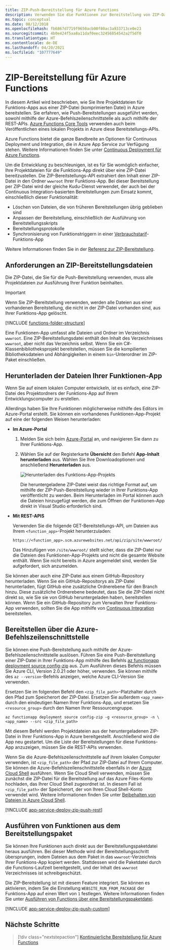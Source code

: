 ```yaml
---
title: ZIP-Push-Bereitstellung für Azure Functions
description: Verwenden Sie die Funktionen zur Bereitstellung von ZIP-Dateien des Kudu-Bereitstellungdiensts zum Veröffentlichen Ihrer Azure Functions.
ms.topic: conceptual
ms.date: 08/12/2018
ms.openlocfilehash: fb6867d7719f9650acb00f80ac3a933713ce0e23
ms.sourcegitcommit: 4b0e424f5aa8a11daf0eec32456854542a2f5df0
ms.translationtype: HT
ms.contentlocale: de-DE
ms.lasthandoff: 04/20/2021
ms.locfileid: "107777649"
---
```

# <a name="zip-deployment-for-azure-functions"></a>ZIP-Bereitstellung für Azure Functions

In diesem Artikel wird beschrieben, wie Sie Ihre Projektdateien für Funktions-Apps aus einer ZIP-Datei (komprimierten Datei) in Azure bereitstellen. Sie erfahren, wie Push-Bereitstellungen ausgeführt werden, sowohl mithilfe der Azure-Befehlszeilenschnittstelle als auch mithilfe der REST-APIs. [Azure Functions Core Tools](functions-run-local.md) verwenden auch beim Veröffentlichen eines lokalen Projekts in Azure diese Bereitstellungs-APIs.

Azure Functions bietet die ganze Bandbreite an Optionen für Continuous Deployment und Integration, die in Azure App Service zur Verfügung stehen. Weitere Informationen finden Sie unter [Continuous Deployment für Azure Functions](functions-continuous-deployment.md).

Um die Entwicklung zu beschleunigen, ist es für Sie womöglich einfacher, Ihre Projektdateien für die Funktions-App direkt über eine ZIP-Datei bereitzustellen. Die ZIP-Bereitstellungs-API extrahiert den Inhalt einer ZIP-Datei in den Ordner `wwwroot` Ihrer Funktions-App. Bei dieser Bereitstellung per ZIP-Datei wird der gleiche Kudu-Dienst verwendet, der auch bei der Continuous Integration-basierten Bereitstellungen zum Einsatz kommt, einschließlich dieser Funktionalität:

+ Löschen von Dateien, die von früheren Bereitstellungen übrig geblieben sind
+ Anpassen der Bereitstellung, einschließlich der Ausführung von Bereitstellungsskripts
+ Bereitstellungsprotokolle
+ Synchronisierung von Funktionstriggern in einer [Verbrauchstarif](functions-scale.md)-Funktions-App

Weitere Informationen finden Sie in der [Referenz zur ZIP-Bereitstellung](https://github.com/projectkudu/kudu/wiki/Deploying-from-a-zip-file).

## <a name="deployment-zip-file-requirements"></a>Anforderungen an ZIP-Bereitstellungsdateien

Die ZIP-Datei, die Sie für die Push-Bereitstellung verwenden, muss alle Projektdateien zur Ausführung Ihrer Funktion beinhalten.

>[!IMPORTANT]
> Wenn Sie ZIP-Bereitstellung verwenden, werden alle Dateien aus einer vorhandenen Bereitstellung, die nicht in der ZIP-Datei vorhanden sind, aus Ihrer Funktions-App gelöscht.  

[!INCLUDE [functions-folder-structure](../../includes/functions-folder-structure.md)]

Eine Funktionen-App umfasst alle Dateien und Ordner im Verzeichnis `wwwroot`. Eine ZIP-Bereitstellungsdatei enthält den Inhalt des Verzeichnisses `wwwroot`, aber nicht das Verzeichnis selbst. Wenn Sie ein C#-Klassenbibliotheksprojekt bereitstellen, müssen Sie die kompilierten Bibliotheksdateien und Abhängigkeiten in einem `bin`-Unterordner im ZIP-Paket einschließen.

## <a name="download-your-function-app-files"></a>Herunterladen der Dateien Ihrer Funktionen-App

Wenn Sie auf einem lokalen Computer entwickeln, ist es einfach, eine ZIP-Datei des Projektordners der Funktions-App auf Ihrem Entwicklungscomputer zu erstellen.

Allerdings haben Sie Ihre Funktionen möglicherweise mithilfe des Editors im Azure-Portal erstellt. Sie können ein vorhandenes Funktionen-App-Projekt auf eine der folgenden Weisen herunterladen:

+ **Im Azure-Portal**

  1. Melden Sie sich beim [Azure-Portal](https://portal.azure.com) an, und navigieren Sie dann zu Ihrer Funktions-App.

  2. Wählen Sie auf der Registerkarte **Übersicht** den Befehl **App-Inhalt herunterladen** aus. Wählen Sie Ihre Downloadoptionen und anschließend **Herunterladen** aus.

      ![Herunterladen des Funktions-App-Projekts](./media/deployment-zip-push/download-project.png)

     Die heruntergeladene ZIP-Datei weist das richtige Format auf, um mithilfe der ZIP-Push-Bereitstellung wieder in Ihrer Funktions-App veröffentlicht zu werden. Beim Herunterladen im Portal können auch die Dateien hinzugefügt werden, die zum Öffnen der Funktionen-App direkt in Visual Studio erforderlich sind.

+ **Mit REST-APIS**

    Verwenden Sie die folgende GET-Bereitstellungs-API, um Dateien aus Ihrem `<function_app>`-Projekt herunterzuladen: 

    ```http
    https://<function_app>.scm.azurewebsites.net/api/zip/site/wwwroot/
    ```

    Das Hinzufügen von `/site/wwwroot/` stellt sicher, dass die ZIP-Datei nur die Dateien des Funktionen-App-Projekts und nicht die gesamte Website enthält. Wenn Sie nicht bereits in Azure angemeldet sind, werden Sie aufgefordert, sich anzumelden.  

Sie können aber auch eine ZIP-Datei aus einem GitHub-Repository herunterladen. Wenn Sie ein GitHub-Repositorys als ZIP-Datei herunterladen, fügt GitHub eine zusätzliche Ordnerebene für den Branch hinzu. Diese zusätzliche Ordnerebene bedeutet, dass Sie die ZIP-Datei nicht direkt so, wie Sie sie von GitHub heruntergeladen haben, bereitstellen können. Wenn Sie ein GitHub-Repository zum Verwalten Ihrer Funktions-App verwenden, sollten Sie die App mithilfe von [Continuous Integration](functions-continuous-deployment.md) bereitstellen.  

## <a name="deploy-by-using-azure-cli"></a><a name="cli"></a>Bereitstellen über die Azure-Befehlszeilenschnittstelle

Sie können eine Push-Bereitstellung auch mithilfe der Azure-Befehlszeilenschnittstelle auslösen. Führen Sie eine Push-Bereitstellung einer ZIP-Datei in Ihrer Funktions-App mithilfe des Befehls [az functionapp deployment source config-zip](/cli/azure/functionapp/deployment/source#az_functionapp_deployment_source_config_zip) aus. Zum Ausführen dieses Befehls müssen Sie Azure CLI, Version 2.0.21 oder höher, verwenden. Sie können mithilfe des `az --version`-Befehls anzeigen, welche Azure CLI-Version Sie verwenden.

Ersetzen Sie im folgenden Befehl den `<zip_file_path>`-Platzhalter durch den Pfad zum Speicherort der ZIP-Datei. Ersetzen Sie außerdem `<app_name>` durch den eindeutigen Namen Ihrer Funktions-App, und ersetzen Sie `<resource_group>` durch den Namen Ihrer Ressourcengruppe.

```azurecli-interactive
az functionapp deployment source config-zip -g <resource_group> -n \
<app_name> --src <zip_file_path>
```

Mit diesem Befehl werden Projektdateien aus der heruntergeladenen ZIP-Datei in Ihrer Funktions-App in Azure bereitgestellt. Anschließend wird die App neu gestartet. Um die Liste der Bereitstellungen für diese Funktions-App anzuzeigen, müssen Sie die REST-APIs verwenden.

Wenn Sie die Azure-Befehlszeilenschnittstelle auf ihrem lokalen Computer verwenden, ist `<zip_file_path>` der Pfad zur ZIP-Datei auf Ihrem Computer. Sie können die Azure-Befehlszeilenschnittstelle ebenfalls in der [Azure Cloud Shell](../cloud-shell/overview.md) ausführen. Wenn Sie Cloud Shell verwenden, müssen Sie zunächst die ZIP-Datei für die Bereitstellung auf das Azure Files-Konto hochladen, das Ihrer Cloud Shell zugeordnet ist. In diesem Fall ist `<zip_file_path>` der Speicherort, der von Ihren Cloud Shell-Konto verwendet wird. Weitere Informationen finden Sie unter [Beibehalten von Dateien in Azure Cloud Shell](../cloud-shell/persisting-shell-storage.md).

[!INCLUDE [app-service-deploy-zip-push-rest](../../includes/app-service-deploy-zip-push-rest.md)]

## <a name="run-functions-from-the-deployment-package"></a>Ausführen von Funktionen aus dem Bereitstellungspaket

Sie können Ihre Funktionen auch direkt aus der Bereitstellungspaketdatei heraus ausführen. Bei dieser Methode wird der Bereitstellungsschritt übersprungen, indem Dateien aus dem Paket in das `wwwroot`-Verzeichnis Ihrer Funktions-App kopiert werden. Stattdessen wird die Paketdatei durch die Functions-Laufzeit bereitgestellt, und der Inhalt des `wwwroot` Verzeichnisses ist schreibgeschützt.  

Die ZIP-Bereitstellung ist mit diesem Feature integriert. Sie können es aktivieren, indem Sie die Einstellung `WEBSITE_RUN_FROM_PACKAGE` der Funktions-App auf einen Wert von `1` festlegen. Weitere Informationen finden Sie unter [Ausführen von Functions über eine Bereitstellungspaketdatei](run-functions-from-deployment-package.md).

[!INCLUDE [app-service-deploy-zip-push-custom](../../includes/app-service-deploy-zip-push-custom.md)]

## <a name="next-steps"></a>Nächste Schritte

> [!div class="nextstepaction"]
> [Kontinuierliche Bereitstellung für Azure Functions](functions-continuous-deployment.md)

[.zip push deployment reference topic]: https://github.com/projectkudu/kudu/wiki/Deploying-from-a-zip-file
